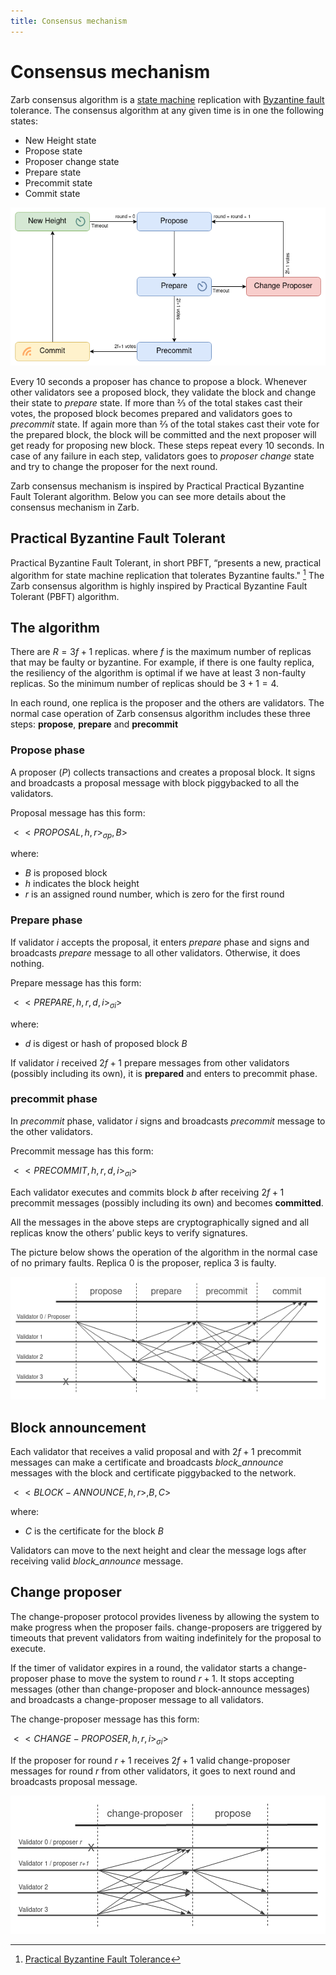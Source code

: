 ```yaml
---
title: Consensus mechanism
---
```


# Consensus mechanism

Zarb consensus algorithm is a [state machine](https://en.wikipedia.org/wiki/Finite-state_machine)
replication with [Byzantine fault](https://en.wikipedia.org/wiki/Byzantine_fault) tolerance. The
consensus algorithm at any given time is in one the following states:

- New Height state
- Propose state
- Proposer change state
- Prepare state
- Precommit state
- Commit state

![Zarb consensus states](../../assets/images/zarb_consensus_states.png)

Every 10 seconds a proposer has chance to propose a block. Whenever other validators see a proposed
block, they validate the block and change their state to _prepare_ state. If more than ⅔ of the
total stakes cast their votes, the proposed block becomes prepared and validators goes to _precommit_
state. If again more than ⅔ of the total stakes cast their vote for the prepared block, the block
will be committed and the next proposer will get ready for proposing new block. These steps repeat
every 10 seconds. In case of any failure in each step, validators goes to _proposer change_ state
and try to change the proposer for the next round.

Zarb consensus mechanism is inspired by Practical Practical Byzantine Fault Tolerant algorithm.
Below you can see more details about the consensus mechanism in Zarb.

## Practical Byzantine Fault Tolerant

Practical Byzantine Fault Tolerant, in short PBFT, “presents a new, practical algorithm for state
machine replication that tolerates Byzantine faults." [^first] The Zarb consensus algorithm is
highly inspired by Practical Byzantine Fault Tolerant (PBFT) algorithm.

## The algorithm

There are <span v-pre>$R = 3f+1$</span> replicas. where <span v-pre>$f$</span> is the maximum number
of replicas that may be faulty or byzantine. For example, if there is one faulty replica, the
resiliency of the algorithm is optimal if we have at least <span v-pre>$3$</span> non-faulty
replicas. So the minimum number of replicas should be <span v-pre>$3+1=4$</span>.

In each round, one replica is the proposer and the others are validators. The normal case operation
of Zarb consensus algorithm includes these three steps: **propose**, **prepare** and **precommit**

### Propose phase

A proposer (<span v-pre>$P$</span>) collects transactions and creates a proposal block. It signs and
broadcasts a proposal message with block piggybacked to all the validators.

Proposal message has this form:

<span v-pre>$<<PROPOSAL,h,r>_{\sigma p}, B>$</span>

where:

- <span v-pre>$B$</span> is proposed block
- <span v-pre>$h$</span> indicates the block height
- <span v-pre>$r$</span> is an assigned round number, which is zero for the first round

### Prepare phase

If validator <span v-pre>$i$</span> accepts the proposal, it enters _prepare_ phase and signs and
broadcasts _prepare_ message to all other validators. Otherwise, it does nothing.

Prepare message has this form:

<span v-pre>$<<PREPARE,h,r,d,i>_{\sigma i}>$</span>

where:

- <span v-pre>$d$</span> is digest or hash of proposed block <span v-pre>$B$</span>


If validator <span v-pre>$i$</span> received <span v-pre>$2f+1$</span> prepare messages from other
validators (possibly including its own), it is **prepared** and enters to precommit phase.

### precommit phase

In _precommit_ phase, validator <span v-pre>$i$</span> signs and broadcasts _precommit_ message to
the other validators.

Precommit message has this form:

<span v-pre>$<<PRECOMMIT,h,r,d,i>_{\sigma i}>$</span>

Each validator executes and commits block <span v-pre>$b$</span> after receiving
<span v-pre>$2f+1$</span> precommit messages (possibly including its own) and becomes **committed**.

All the messages in the above steps are cryptographically signed and all replicas know the others’
public keys to verify signatures.

The picture below shows the operation of the algorithm in the normal case of no primary faults.
Replica 0 is the proposer, replica 3 is faulty.

![Normal execution](../../assets/images/zarb_consensus_normal_execution.png)

## Block announcement

Each validator that receives a valid proposal and with <span v-pre>$2f+1$</span> precommit messages
can make a certificate and broadcasts _block_announce_ messages with the block and certificate
piggybacked to the network.

<span v-pre>$<<BLOCK-ANNOUNCE,h,r>,B,C>$</span>

where:

- <span v-pre>$C$</span> is the certificate for the block <span v-pre>$B$</span>

Validators can move to the next height and clear the message logs after receiving valid
_block_announce_ message.

## Change proposer

The change-proposer protocol provides liveness by allowing the system to make progress when the
proposer fails. change-proposers are triggered by timeouts that prevent validators from waiting
indefinitely for the proposal to execute.

If the timer of validator expires in a round, the validator starts a change-proposer phase to move
the system to round <span v-pre>$r+1$</span>. It stops accepting messages (other than
change-proposer and block-announce messages) and broadcasts a change-proposer message to all
validators.

The change-proposer message has this form:

<span v-pre>$<<CHANGE-PROPOSER,h,r,i>_{\sigma i}>$</span>

If the proposer for round <span v-pre>$r+1$</span> receives <span v-pre>$2f+1$</span> valid
change-proposer messages for round <span v-pre>$r$</span> from other validators, it goes to next
round and broadcasts proposal message.

![Proposer change](../../assets/images/zarb_consensus_change_proposer.png)

[^first]:
    [Practical Byzantine Fault Tolerance](https://www.microsoft.com/en-us/research/wp-content/uploads/2017/01/thesis-mcastro.pdf)
